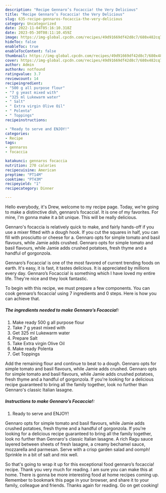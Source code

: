 ```yaml
---
description: "Recipe Gennaro’s Focaccia! the Very Delicious"
title: "Recipe Gennaro’s Focaccia! the Very Delicious"
slug: 635-recipe-gennaros-focaccia-the-very-delicious
category: Uncategorized
date: 2022-11-04T05:16:10.318Z
date: 2023-05-30T08:11:10.459Z
image: https://img-global.cpcdn.com/recipes/49d91669df42d8c7/680x482cq70/gennaros-focaccia-recipe-main-photo.jpg
hideToc: false
enableToc: true
enableTocContent: false
thumbnail: https://img-global.cpcdn.com/recipes/49d91669df42d8c7/680x482cq70/gennaros-focaccia-recipe-main-photo.jpg
cover: https://img-global.cpcdn.com/recipes/49d91669df42d8c7/680x482cq70/gennaros-focaccia-recipe-main-photo.jpg
author: Admin
authorAv: notfound
ratingvalue: 3.7
reviewcount: 14
recipeingredient:
- "500 g all purpose flour"
- "7 g yeast mixed with"
- "325 ml Lukewarm water"
- " Salt"
- " Extra virgin Olive Oil"
- " Polenta"
- " Toppings"
recipeinstructions:

- "Ready to serve and ENJOY!"
categories:
- Recipe
tags:
- gennaros
- focaccia

katakunci: gennaros focaccia 
nutrition: 270 calories
recipecuisine: American
preptime: "PT14M"
cooktime: "PT43M"
recipeyield: "1"
recipecategory: Dinner

---
```



Hello everybody, it's Drew, welcome to my recipe page. Today, we're going to make a distinctive dish, gennaro’s focaccia!. It is one of my favorites. For mine, I'm gonna make it a bit unique. This will be really delicious.

Gennaro&#39;s focaccia is relatively quick to make, and fairly hands-off if you use a mixer fitted with a dough hook. If you cut the squares in half, you can fill with prosciutto or cheese for a. Gennaro opts for simple tomato and basil flavours, while Jamie adds crushed. Gennaro opts for simple tomato and basil flavours, while Jamie adds crushed potatoes, fresh thyme and a handful of gorgonzola.

Gennaro’s Focaccia! is one of the most favored of current trending foods on earth. It's easy, it is fast, it tastes delicious. It is appreciated by millions every day. Gennaro’s Focaccia! is something which I have loved my entire life. They're nice and they look fantastic.


To begin with this recipe, we must prepare a few components. You can cook gennaro’s focaccia! using 7 ingredients and 0 steps. Here is how you can achieve that.

<!--inarticleads1-->

##### The ingredients needed to make Gennaro’s Focaccia!:

1. Make ready 500 g all purpose flour
1. Take 7 g yeast mixed with
1. Get 325 ml Lukewarm water
1. Prepare  Salt
1. Take  Extra virgin Olive Oil
1. Make ready  Polenta
1. Get  Toppings


Add the remaining flour and continue to beat to a dough. Gennaro opts for simple tomato and basil flavours, while Jamie adds crushed. Gennaro opts for simple tomato and basil flavours, while Jamie adds crushed potatoes, fresh thyme and a handful of gorgonzola. If you&#39;re looking for a delicious recipe guaranteed to bring all the family together, look no further than Gennaro&#39;s classic Italian lasagne. 

<!--inarticleads2-->

##### Instructions to make Gennaro’s Focaccia!:


1. Ready to serve and ENJOY!

Gennaro opts for simple tomato and basil flavours, while Jamie adds crushed potatoes, fresh thyme and a handful of gorgonzola. If you&#39;re looking for a delicious recipe guaranteed to bring all the family together, look no further than Gennaro&#39;s classic Italian lasagne. A rich Ragu sauce layered between sheets of fresh lasagne, a creamy bechamel sauce, mozzarella and parmesan. Serve with a crisp garden salad and oomph! Sprinkle in a bit of salt and mix well. 

So that's going to wrap it up for this exceptional food gennaro’s focaccia! recipe. Thank you very much for reading. I am sure you can make this at home. There is gonna be more interesting food at home recipes coming up. Remember to bookmark this page in your browser, and share it to your family, colleague and friends. Thanks again for reading. Go on get cooking!
